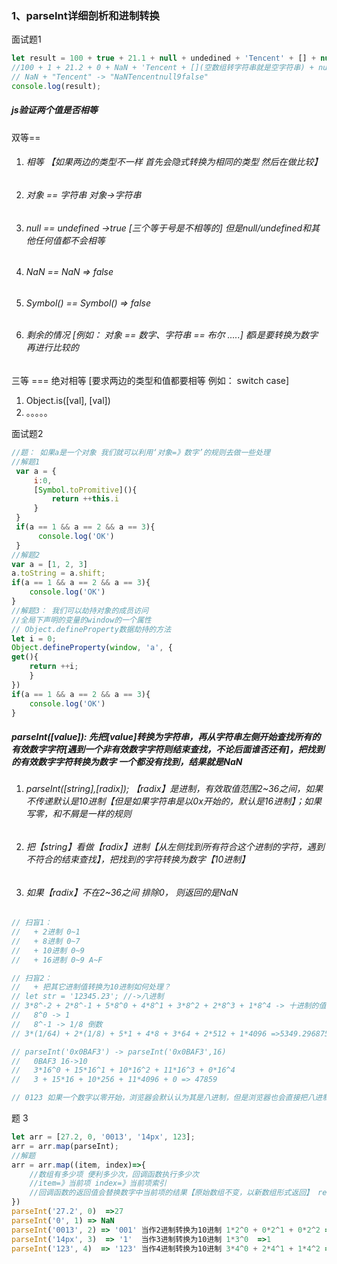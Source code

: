 ### 1、parseInt详细剖析和进制转换

面试题1

```javascript
let result = 100 + true + 21.1 + null + undedined + 'Tencent' + [] + null + 9 + false
//100 + 1 + 21.2 + 0 + NaN + 'Tencent + [](空数组转字符串就是空字符串) + null + 9 + false
// NaN + "Tencent" -> "NaNTencentnull9false"
console.log(result); 
```

##### js验证两个值是否相等

  双等==

1. ###### 相等 【如果两边的类型不一样 首先会隐式转换为相同的类型 然后在做比较】

2. ###### 对象 == 字符串   对象->字符串

3. ###### null == undefined ->true [三个等于号是不相等的]  但是null/undefined和其他任何值都不会相等

4. ###### NaN == NaN => false

5. ###### Symbol() == Symbol() => false

6. ###### 剩余的情况 [例如： 对象 == 数字、字符串 == 布尔 .....] 都i是要转换为数字 再进行比较的

 三等 ===  绝对相等 [要求两边的类型和值都要相等 例如： switch case]

1.   Object.is([val], [val])
2. 。。。。。

面试题2

```javascript
//题： 如果a是一个对象 我们就可以利用‘对象=》数字’的规则去做一些处理
//解题1
 var a = {
     i:0,
     [Symbol.toPromitive](){
         return ++this.i
     }
 }
 if(a == 1 && a == 2 && a == 3){
      console.log('OK')
 }
//解题2
var a = [1, 2, 3]
a.toString = a.shift;
if(a == 1 && a == 2 && a == 3){
    console.log('OK')
}
//解题3： 我们可以劫持对象的成员访问
//全局下声明的变量的window的一个属性
// Object.defineProperty数据劫持的方法
let i = 0;
Object.defineProperty(window, 'a', {
get(){
    return ++i;
    }
})
if(a == 1 && a == 2 && a == 3){
    console.log('OK')
}
```

##### parseInt([value]): 先把[value]转换为字符串，再从字符串左侧开始查找所有的有效数字字符[遇到一个非有效数字字符则结束查找，不论后面谁否还有]，把找到的有效数字字符转换为数字 一个都没有找到，结果就是NaN

1. ###### parseInt([string],[radix]);  【radix】是进制，有效取值范围2~36之间，如果不传递默认是10进制【但是如果字符串是以0x开始的，默认是16进制】；如果写零，和不屑是一样的规则

2. ###### 把【string】看做【radix】进制【从左侧找到所有符合这个进制的字符，遇到不符合的结束查找】，把找到的字符转换为数字【10进制】

3. ###### 如果【radix】不在2~36之间 排除0， 则返回的是NaN

```javascript
// 扫盲1：
//   + 2进制 0~1
//   + 8进制 0~7
//   + 10进制 0~9
//   + 16进制 0~9 A~F

// 扫盲2：
//   + 把其它进制值转换为10进制如何处理？
// let str = '12345.23'; //->八进制
// 3*8^-2 + 2*8^-1 + 5*8^0 + 4*8^1 + 3*8^2 + 2*8^3 + 1*8^4 -> 十进制的值
//   8^0 -> 1
//   8^-1 -> 1/8 倒数
// 3*(1/64) + 2*(1/8) + 5*1 + 4*8 + 3*64 + 2*512 + 1*4096 =>5349.296875

// parseInt('0x0BAF3') -> parseInt('0x0BAF3',16)
//   0BAF3 16->10
//   3*16^0 + 15*16^1 + 10*16^2 + 11*16^3 + 0*16^4
//   3 + 15*16 + 10*256 + 11*4096 + 0 => 47859

// 0123 如果一个数字以零开始，浏览器会默认认为其是八进制，但是浏览器也会直接把八进制转换为10进制
```

题 3

```javascript
let arr = [27.2, 0, '0013', '14px', 123];
arr = arr.map(parseInt);
//解题
arr = arr.map((item, index)=>{
    //数组有多少项 便利多少次，回调函数执行多少次
    //item=》当前项 index=》当前项索引
    //回调函数的返回值会替换数字中当前项的结果【原始数组不变，以新数组形式返回】 return 'xxx'
})
parseInt('27.2', 0)  =>27
parseInt('0', 1) => NaN
parseInt('0013', 2) => '001' 当作2进制转换为10进制 1*2^0 + 0*2^1 + 0*2^2 =>1
parseInt('14px', 3)  => '1'  当作3进制转换为10进制 1*3^0  =>1
parseInt('123', 4)  => '123' 当作4进制转换为10进制 3*4^0 + 2*4^1 + 1*4^2 =>27
```

